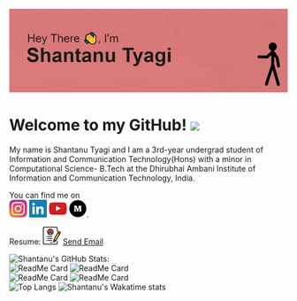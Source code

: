 <!--**shantanutyagi67/shantanutyagi67** is a ✨ _special_ ✨ repository because its `README.md` (this file) appears on your GitHub profile.-->

<!-- BANNER -->
[![Header](https://github.com/shantanutyagi67/shantanutyagi67/blob/main/head.gif)](https://www.youtube.com/channel/UCCZ_m9lTc2GrSINxnQxHxqA)

<!-- INTRO -->
# Welcome to my GitHub! <img src="https://raw.githubusercontent.com/MartinHeinz/MartinHeinz/master/wave.gif" width="30px">
My name is Shantanu Tyagi and I am a 3rd-year undergrad student of Information and Communication Technology(Hons) with a minor in Computational Science- B.Tech at the Dhirubhai Ambani Institute of Information and Communication Technology, India. <br>

<!-- CONTACT -->
You can find me on <br>
[![Instagram][1.2]][1]  [![LinkedIn][2.2]][2]  [![Youtube][3.2]][3]  [![Medium][4.2]][4].

<!-- PERSONAL INFO -->
Resume: [![Resume][5.2]][5]
<a href = "mailto: shantanutyagi67@gmail.com">Send Email</a>

<!-- ICONS -->
[1.2]: https://github.com/shantanutyagi67/shantanutyagi67/blob/main/instagram.png
[2.2]: https://github.com/shantanutyagi67/shantanutyagi67/blob/main/linkedin.png
[3.2]: https://github.com/shantanutyagi67/shantanutyagi67/blob/main/youtube.png
[4.2]: https://github.com/shantanutyagi67/shantanutyagi67/blob/main/medium.png
[5.2]: https://github.com/shantanutyagi67/shantanutyagi67/blob/main/resume.png

<!-- LINKS -->
[1]: https://www.instagram.com/geeksa67/
[2]: https://www.linkedin.com/in/shantanu-tyagi-166322175/
[3]: https://www.youtube.com/channel/UCCZ_m9lTc2GrSINxnQxHxqA
[4]: https://medium.com/@shantanutyagi67
[5]: https://drive.google.com/file/d/1TJ9J6QKUoAUAYO2-ADdozq9XB1z7-T6w/view?usp=sharing

<!-- STATS -->
![Shantanu's GitHub Stats:](https://github-readme-stats.vercel.app/api?username=shantanutyagi67&theme=default&show_icons=true) <br>
![ReadMe Card](https://github-readme-stats.vercel.app/api/pin/?username=shantanutyagi67&repo=VisualisationProjects_Mini)
![ReadMe Card](https://github-readme-stats.vercel.app/api/pin/?username=shantanutyagi67&repo=SnakeAI) <br>
![ReadMe Card](https://github-readme-stats.vercel.app/api/pin/?username=shantanutyagi67&repo=Tetris_AI)
![ReadMe Card](https://github-readme-stats.vercel.app/api/pin/?username=shantanutyagi67&repo=Classification) <br>
![Top Langs](https://github-readme-stats.vercel.app/api/top-langs/?username=shantanutyagi67&exclude_repo=IE402_Labs,IT214_Labs,YoutubeDataAPI,dog-project,AcadVault,CT303_Labs)
![Shantanu's Wakatime stats](https://github-readme-stats.vercel.app/api/wakatime?username=shantanutyagi67)<br>
